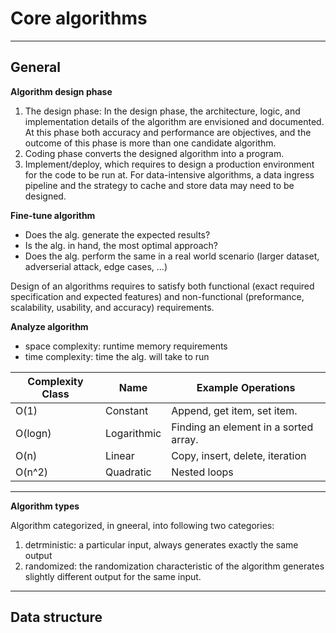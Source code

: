 # Core algorithms


--- 

## General

__Algorithm design phase__

1. The design phase: In the design phase, the architecture, logic, and implementation details of the algorithm are envisioned and documented. At this phase both accuracy and performance are objectives, and the outcome of this phase is more than one candidate algorithm.
2. Coding phase converts the designed algorithm into a program.
3. Implement/deploy, which requires to design a production environment for the code to be run at. For data-intensive algorithms, a data ingress pipeline and the strategy to cache and store data may need to be designed.

__Fine-tune algorithm__
- Does the alg. generate the expected results?
- Is the alg. in hand, the most optimal approach?
- Does the alg. perform the same in a real world scenario (larger dataset, adverserial attack, edge cases, ...)

Design of an algorithms requires to satisfy both functional (exact required specification and expected features) and non-functional (preformance, scalability, usability, and accuracy) requirements.


__Analyze algorithm__
- space complexity: runtime memory requirements 
- time complexity: time the alg. will take to run

| Complexity Class | Name        | Example Operations                    |
|------------------|-------------|---------------------------------------|
| O(1)             | Constant    | Append, get item, set item.           |
| O(logn)          | Logarithmic | Finding an element in a sorted array. |
| O(n)             | Linear      | Copy, insert, delete, iteration       |
| O(n^2)            | Quadratic   | Nested loops                          |

---

__Algorithm types__

Algorithm categorized, in gneeral, into following two categories:
1. detrministic: a particular input, always generates exactly the same output
2. randomized: the randomization characteristic of the algorithm generates slightly different output for the same input.

--- 

## Data structure
  
